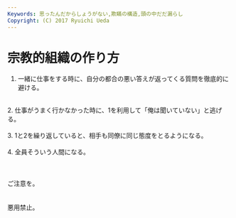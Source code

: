 ```yaml
---
Keywords: 思ったんだからしょうがない,欺瞞の構造,頭の中だだ漏らし
Copyright: (C) 2017 Ryuichi Ueda
---
```


# 宗教的組織の作り方
1. 一緒に仕事をする時に、自分の都合の悪い答えが返ってくる質問を徹底的に避ける。<br />
<br />
2. 仕事がうまく行かなかった時に、1を利用して「俺は聞いていない」と逃げる。<br />
<br />
3. 1と2を繰り返していると、相手も同僚に同じ態度をとるようになる。<br />
<br />
4. 全員そういう人間になる。<br />
<br />
<br />
<br />
ご注意を。<br />
<br />
<br />
悪用禁止。
